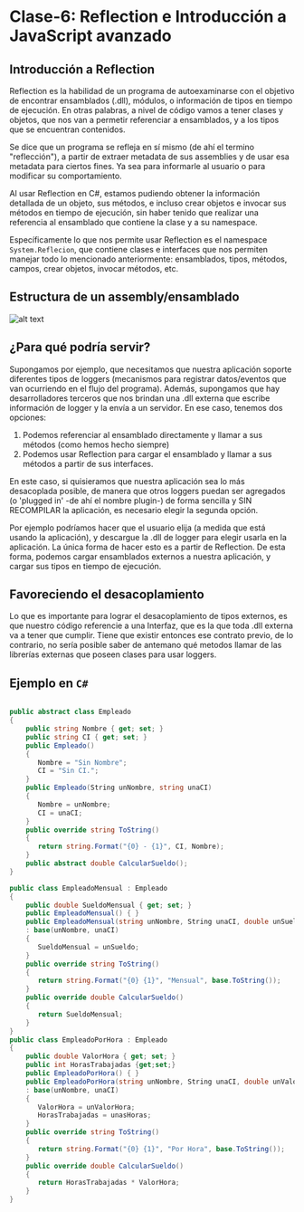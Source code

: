 # Clase-6: Reflection e Introducción a JavaScript avanzado

## Introducción a Reflection

Reflection es la habilidad de un programa de autoexaminarse con el objetivo de encontrar ensamblados (.dll), módulos, o información de tipos en tiempo de ejecución. En otras palabras, a nivel de código vamos a tener clases y objetos, que nos van a permetir referenciar a ensamblados, y a los tipos que se encuentran contenidos.

Se dice que un programa se refleja en sí mismo (de ahí el termino "reflección"), a partir de extraer metadata de sus assemblies y de usar esa metadata para ciertos fines. Ya sea para informarle al usuario o para modificar su comportamiento.

Al usar Reflection en C#, estamos pudiendo obtener la información detallada de un objeto, sus métodos, e incluso crear objetos e invocar sus métodos en tiempo de ejecución, sin haber tenido que realizar una referencia al ensamblado que contiene la clase y a su namespace.

Específicamente lo que nos permite usar Reflection es el namespace ```System.Reflecion```, que contiene clases e interfaces que nos permiten manejar todo lo mencionado anteriormente: ensamblados, tipos, métodos, campos, crear objetos, invocar métodos, etc.

## Estructura de un assembly/ensamblado
 
![alt text](http://www.codeproject.com/KB/cs/DLR/structure.JPG)

## ¿Para qué podría servir?

Supongamos por ejemplo, que necesitamos que nuestra aplicación soporte diferentes tipos de loggers (mecanismos para registrar datos/eventos que van ocurriendo en el flujo del programa). Además, supongamos que hay desarrolladores terceros que nos brindan una .dll externa que escribe información de logger y la envía a un servidor. En ese caso, tenemos dos opciones:

1) Podemos referenciar al ensamblado directamente y llamar a sus métodos (como hemos hecho siempre) 
2) Podemos usar Reflection para cargar el ensamblado y llamar a sus métodos a partir de sus interfaces.

En este caso, si quisieramos que nuestra aplicación sea lo más desacoplada posible, de manera que otros loggers puedan ser agregados (o 'plugged in' -de ahí el nombre plugin-) de forma sencilla y SIN RECOMPILAR la aplicación, es necesario elegir la segunda opción.

Por ejemplo podríamos hacer que el usuario elija (a medida que está usando la aplicación), y descargue la .dll de logger para elegir usarla en la aplicación. La única forma de hacer esto es a partir de Reflection. De esta forma, podemos cargar ensamblados externos a nuestra aplicación, y cargar sus tipos en tiempo de ejecución. 

## Favoreciendo el desacoplamiento

Lo que es importante para lograr el desacoplamiento de tipos externos, es que nuestro código referencie a una Interfaz, que es la que toda .dll externa va a tener que cumplir. Tiene que existir entonces ese contrato previo, de lo contrario, no sería posible saber de antemano qué metodos llamar de las librerías externas que poseen clases para usar loggers.


## Ejemplo en ```C#```

```C#

public abstract class Empleado
{
    public string Nombre { get; set; }
    public string CI { get; set; }
    public Empleado()
    {
       Nombre = "Sin Nombre";
       CI = "Sin CI.";
    }
    public Empleado(String unNombre, string unaCI)
    {
       Nombre = unNombre;
       CI = unaCI;
    }
    public override string ToString()
    {
       return string.Format("{0} - {1}", CI, Nombre);
    }
    public abstract double CalcularSueldo();
}

public class EmpleadoMensual : Empleado
{
    public double SueldoMensual { get; set; }
    public EmpleadoMensual() { }
    public EmpleadoMensual(string unNombre, String unaCI, double unSueldo)
    : base(unNombre, unaCI)
    {
       SueldoMensual = unSueldo;
    }
    public override string ToString()
    {
       return string.Format("{0} {1}", "Mensual", base.ToString());
    }
    public override double CalcularSueldo()
    {
       return SueldoMensual;
    }
}
public class EmpleadoPorHora : Empleado
{
    public double ValorHora { get; set; }
    public int HorasTrabajadas {get;set;}
    public EmpleadoPorHora() { }
    public EmpleadoPorHora(string unNombre, String unaCI, double unValorHora, int unasHoras)
    : base(unNombre, unaCI)
    {
       ValorHora = unValorHora;
       HorasTrabajadas = unasHoras;
    }
    public override string ToString()
    {
       return string.Format("{0} {1}", "Por Hora", base.ToString());
    }
    public override double CalcularSueldo()
    {
       return HorasTrabajadas * ValorHora;
    }
}

```

